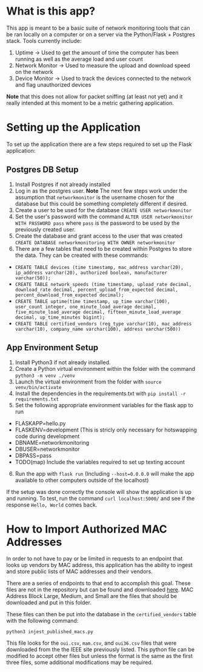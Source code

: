 # What is this app?

This app is meant to be a basic suite of network monitoring tools that can be ran locally on a computer or on a server via the Python/Flask + Postgres stack. Tools currently include:
1. Uptime -> Used to get the amount of time the computer has been running as well as the average load and user count
2. Network Monitor -> Used to measure the upload and download speed on the network
3. Device Monitor -> Used to track the devices connected to the network and flag unauthorized devices 

<b>Note</b> that this does not allow for packet sniffing (at least not yet) and it really intended at this moment to be a metric gathering application.

# Setting up the Application

To set up the application there are a few steps required to set up the Flask application:

## Postgres DB Setup

1. Install Postgres if not already installed
2. Log in as the postgres user. <b>Note</b> The next few steps work under the assumption that `networkmonitor` is the username chosen for the database but this could be something completely different if desired.
3. Create a user to be used for the database `CREATE USER networkmonitor`
4. Set the user's password with the command `ALTER USER networkmonitor WITH PASSWORD pass` where `pass` is the password to be used by the previously created user.
5. Create the database and grant access to the user that was created `CREATE DATABASE networkmonitoring WITH OWNER networkmonitor`
6. There are a few tables that need to be created within Postgres to store the data. They can be created with these commands:
- `CREATE TABLE devices (time timestamp, mac_address varchar(20), ip_address varchar(20), authorized boolean, manufacturer varchar(50));`
- `CREATE TABLE network_speeds (time timestamp, upload_rate decimal, download_rate decimal, percent_upload_from_expected decimal, percent_download_from_expected decimal);`
- `CREATE TABLE uptime(time timestamp, up_time varchar(100), user_count integer, one_minute_load_average decimal, five_minute_load_average decimal, fifteen_minute_load_average decimal, up_time_minutes bigint);`
- `CREATE TABLE certified_vendors (reg_type varchar(10), mac_address varchar(10), company_name varchar(100), address varchar(500))`

## App Environment Setup

1. Install Python3 if not already installed.
2. Create a Python virtual environment within the folder with the command `python3 -m venv ./venv`
3. Launch the virtual environment from the folder with `source venv/bin/activate`
4. Install the dependencies in the requirements.txt with `pip install -r requirements.txt`
5. Set the following appropriate environment variables for the flask app to run
- FLASKAPP=hello.py
- FLASKENV=development (This is stricly only necessary for hotswapping code during development
- DBNAME=networkmonitoring
- DBUSER=networkmonitor
- DBPASS=pass
- TODO(map) Include the variables required to set up texting account
6. Run the app with `flask run` (Including `--host=0.0.0.0` will make the app available to other computers outside of the localhost)

If the setup was done correctly the console will show the application is up and running. To test, run the command `curl localhost:5000/` and see if the response `Hello, World` comes back.

# How to Import Authorized MAC Addresses

In order to not have to pay or be limited in requests to an endpoint that looks up vendors by MAC address, this application has the ability to ingest and store public lists of MAC addresses and their vendors.

There are a series of endpoints to that end to accomplish this goal. These files are not in the repository but can be found and downloaded [here](https://regauth.standards.ieee.org/standards-ra-web/pub/view.html#registries). MAC Address Block Large, Medium, and Small are the files that should be downloaded and put in this folder.

These files can then be put into the database in the `certified_vendors` table with the following command:

`python3 injest_published_macs.py`

This file looks for the `oui.csv`, `mam.csv`, and `oui36.csv` files that were downloaded from the the IEEE site previously listed. This python file can be modified to accept other files but unless the format is the same as the first three files, some additional modifications may be required.

